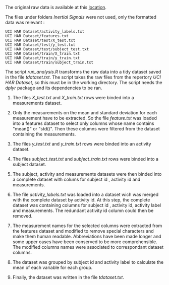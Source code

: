 The original raw data is available at this [location](http://archive.ics.uci.edu/ml/datasets/Human+Activity+Recognition+Using+Smartphones).

The files under folders *Inertial Signals* were not used, only the formatted data was relevant :

	UCI HAR Dataset/activity_labels.txt
	UCI HAR Dataset/features.txt
	UCI HAR Dataset/test/X_test.txt
	UCI HAR Dataset/test/y_test.txt
	UCI HAR Dataset/test/subject_test.txt
	UCI HAR Dataset/train/X_train.txt
	UCI HAR Dataset/train/y_train.txt
	UCI HAR Dataset/train/subject_train.txt

The script *run_analysis.R* transforms the raw data into a tidy dataset saved in the file *tdataset.txt*.
The script takes the raw files from the repertory *UCI HAR Dataset*, so this must be in the working directory.
The script needs the *dplyr* package and its dependencies to be ran.

1. The files *X_test.txt* and *X_train.txt* rows were binded into a measurements dataset.

2. Only the measurements on the mean and standard deviation for each measurement have to be extracted.
So the file *feature.txt* was loaded into a features dataset to select only columns whose name contains "mean()" or "std()".
Then these columns were filtered from the dataset containing the measurements.

3. The files *y_test.txt* and *y_train.txt* rows were binded into an activity dataset.

4. The files *subject_test.txt* and *subject_train.txt* rows were binded into a subject dataset.

5. The subject, activity and measurements datasets were then binded into a complete dataset with colums for subject id , activity id and measurements.

6. The file *activity_labels.txt* was loaded into a dataset wich was merged with the complete dataset by activity id.
At this step, the complete dataset was containing columns for subject id , activity id, activity label and measurements.
The redundant activity id column could then be removed.

7. The measurement names for the selected columns were extracted from the features dataset and modified to remove special characters and make them human readable.
Abbreviations have been made longer and some upper cases have been conserved to be more comprehensible.
The modified columns names were associated to correspondant dataset columns.

8. The dataset was grouped by subject id and activity label to calculate the mean of each variable for each group.

9. Finally, the dataset was written in the file *tdataset.txt*.